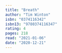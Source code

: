 ```yaml
---
title: "Breath"
author: "Tim Winton"
isbn: "0374116342"
isbn13: "9780374116347"
rating: 4
pages: 218
read: "2021-01-06"
date: "2020-12-21"
---
```


